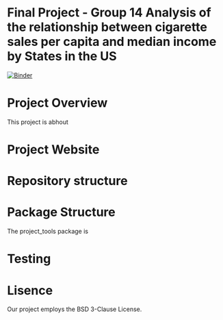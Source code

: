 # Final Project - Group 14                                                                                                                                            Analysis of the relationship between cigarette sales per capita and median income by States in the US


[![Binder](https://mybinder.org/badge_logo.svg)](https://mybinder.org/v2/gh/UCB-stat-159-s23/hw04-Group14/HEAD?labpath=main.ipynb)

# Project Overview

This project is abhout

# Project Website

# Repository structure

# Package Structure
The project_tools package is 

# Testing

# Lisence
Our project employs the BSD 3-Clause License.



